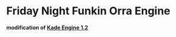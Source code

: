 # Friday Night Funkin Orra Engine

**modification of [Kade Engine 1.2](https://github.com/KadeDev/Kade-Engine/releases/tag/1.2-KE)**